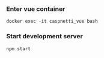 ### Enter vue container

```
docker exec -it caspnetti_vue bash
```

### Start development server

```
npm start
```
